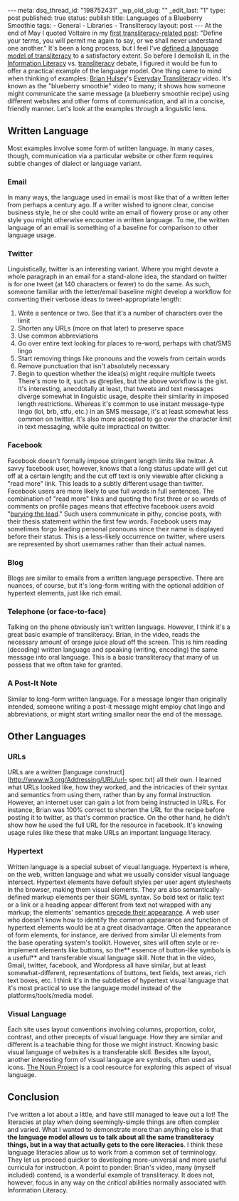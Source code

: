 --- meta: dsq_thread_id: "198752431" _wp_old_slug: "" _edit_last: "1" type: post published: true status: publish title: Languages of a Blueberry Smoothie tags: - General - Libraries - Transliteracy layout: post --- At the end of May I quoted Voltaire in my [first transliteracy-related post](http://hawidu.com/2010/05/31/on-transliteracy/): "Define your terms, you will permit me again to say, or we shall never understand one another." It's been a long process, but I feel I've [defined a language model of transliteracy](http://hawidu.com/2010/11/12/redefining-transliteracy/) to a satisfactory extent. So before I demolish IL in the [Information Literacy](http://davidrothman.net/2010/12/19/commensurable-nonsense-transliteracy/) vs. [transliteracy](http://librariesandtransliteracy.wordpress.com/2010/12/20/why-transliteracy/) debate, I figured it would be fun to offer a practical example of the language model. One thing came to mind when thinking of examples: [Brian Hulsey](http://strangedichotomy.wordpress.com/)'s [Everyday Transliteracy](http://www.youtube.com/watch?v=h06FZryyQM4) video. It's known as the "blueberry smoothie" video to many; it shows how someone might communicate the same message (a blueberry smoothie recipe) using different websites and other forms of communication, and all in a concise, friendly manner.  Let's look at the examples through a linguistic lens. 

## Written Language

Most examples involve some form of written language. In many cases, though,
communication via a particular website or other form requires subtle changes
of dialect or language variant.

### Email

In many ways, the language used in email is most like that of a written letter
from perhaps a century ago. If a writer wished to ignore clear, concise
business style, he or she could write an email of flowery prose or any other
style you might otherwise encounter in written language. To me, the written
language of an email is something of a baseline for comparison to other
language usage.

### Twitter

Linguistically, twitter is an interesting variant. Where you might devote a
whole paragraph in an email for a stand-alone idea, the standard on twitter is
for one tweet (at 140 characters or fewer) to do the same. As such, someone
familiar with the letter/email baseline might develop a workflow for
converting their verbose ideas to tweet-appropriate length:

  1. Write a sentence or two. See that it's a number of characters over the limit
  2. Shorten any URLs (more on that later) to preserve space
  3. Use common abbreviations
  4. Go over entire text looking for places to re-word, perhaps with chat/SMS lingo
  5. Start removing things like pronouns and the vowels from certain words
  6. Remove punctuation that isn't absolutely necessary
  7. Begin to question whether the idea(s) might require multiple tweets
There's more to it, such as @replies, but the above workflow is the gist. It's
interesting, anecdotally at least, that tweets and text messages diverge
somewhat in linguistic usage, despite their similarity in imposed length
restrictions. Whereas it's common to use instant message-type lingo (lol, brb,
stfu, etc.) in an SMS message, it's at least somewhat less common on twitter.
It's also more accepted to go over the character limit in text messaging,
while quite impractical on twitter.

### Facebook

Facebook doesn't formally impose stringent length limits like twitter. A savvy
facebook user, however, knows that a long status update will get cut off at a
certain length; and the cut off text is only viewable after clicking a "read
more" link. This leads to a subtly different usage than twitter. Facebook
users are more likely to use full words in full sentences. The combination of
"read more" links and quoting the first three or so words of comments on
profile pages means that effective facebook users avoid "[burying the
lead](http://en.wikipedia.org/wiki/Lead_paragraph#Types_of_leads)." Such users
communicate in pithy, concise posts, with their thesis statement within the
first few words. Facebook users may sometimes forgo leading personal pronouns
since their name is displayed before their status. This is a less-likely
occurrence on twitter, where users are represented by short usernames rather
than their actual names.

### Blog

Blogs are similar to emails from a written language perspective. There are
nuances, of course, but it's long-form writing with the optional addition of
hypertext elements, just like rich email.

### Telephone (or face-to-face)

Talking on the phone obviously isn't written language. However, I think it's a
great basic example of transliteracy. Brian, in the video, reads the necessary
amount of orange juice aloud off the screen. This is him reading (decoding)
written language and speaking (writing, encoding) the same message into oral
language. This is a basic transliteracy that many of us possess that we often
take for granted.

### A Post-It Note

Similar to long-form written language. For a message longer than originally
intended, someone writing a post-it message might employ chat lingo and
abbreviations, or might start writing smaller near the end of the message.

## Other Languages

### URLs

URLs are a written [language construct](http://www.w3.org/Addressing/URL/url-
spec.txt) all their own. I learned what URLs looked like, how they worked, and
the intricacies of their syntax and semantics from using them, rather than by
any formal instruction. However, an internet user can gain a lot from being
instructed in URLs. For instance, Brian was 100% correct to shorten the URL
for the recipe before posting it to twitter, as that's common practice. On the
other hand, he didn't show how he used the full URL for the resource in
facebook. It's knowing usage rules like these that make URLs an important
language literacy.

### Hypertext

Written language is a special subset of visual language. Hypertext is where,
on the web, written language and what we usually consider visual language
intersect. Hypertext elements have default styles per user agent stylesheets
in the browser, making them visual elements. They are also semantically-
defined markup elements per their SGML syntax. So bold text or italic text or
a link or a heading appear different from text not wrapped with any markup;
the elements' semantics [precede their
appearance](http://meyerweb.com/eric/tools/css/reset/). A web user who doesn't
know how to identify the common appearance and function of hypertext elements
would be at a great disadvantage. Often the appearance of form elements, for
instance, are derived from similar UI elements from the base operating
system's toolkit. However, sites will often style or re-implement elements
like buttons, so the** essence of button-like symbols is a useful** and
transferable visual language skill. Note that in the video, Gmail, twitter,
facebook, and Wordpress all have similar, but at least somewhat-different,
representations of buttons, text fields, text areas, rich text boxes, etc. I
think it's in the subtleties of hypertext visual language that it's most
practical to use the language model instead of the platforms/tools/media
model.

### Visual Language

Each site uses layout conventions involving columns, proportion, color,
contrast, and other precepts of visual language. How they are similar and
different is a teachable thing for those we might instruct. Knowing basic
visual language of websites is a transferable skill. Besides site layout,
another interesting form of visual language are symbols, often used as icons.
[The Noun Project](http://www.thenounproject.com/) is a cool resource for
exploring this aspect of visual language.

## Conclusion

I've written a lot about a little, and have still managed to leave out a lot!
The literacies at play when doing seemingly-simple things are often complex
and varied. What I wanted to demonstrate more than anything else is that **the
language model allows us to talk about all the same transliteracy things, but
in a way that actually gets to the core literacies**. I think these language
literacies allow us to work from a common set of terminology. They let us
proceed quicker to developing more-universal and more useful curricula for
instruction. A point to ponder: Brian's video, many (myself included) contend,
is a wonderful example of transliteracy. It does not, however, focus in any
way on the _critical_ abilities normally associated with Information Literacy.

